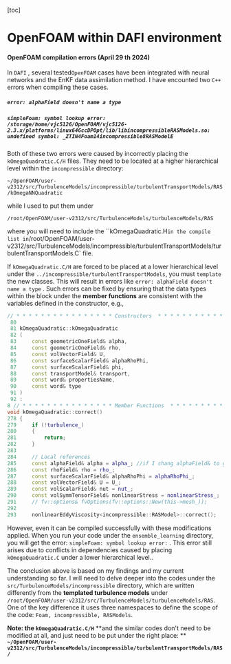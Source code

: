 [toc]

# OpenFOAM within DAFI environment

#### OpenFOAM compilation errors (April 29 th 2024) 

In `DAFI` ,  several tested`OpenFOAM` cases have been integrated with neural networks and the EnKF data assimilation method. I have encounted two `C++` errors when compiling these cases. 

##### `error: alphaField doesn't name a type `

##### `simpleFoam: symbol lookup error: /storage/home/vjc5126/OpenFOAM/vjc5126-2.3.x/platforms/linux64GccDPOpt/lib/libincompressibleRASModels.so: undefined symbol: _ZTIN4Foam14incompressible8RASModelE`

Both of these two errors were caused by incorrectly placing the `kOmegaQuadratic.C/H` files. They need to be located at a higher hierarchical level within the `incompressible` directory:

`~/OpenFOAM/user-v2312/src/TurbulenceModels/incompressible/turbulentTransportModels/RAS/kOmegaNNQuadratic`

while I used to put them under 

`/root/OpenFOAM/user-v2312/src/TurbulenceModels/turbulenceModels/RAS`

where you will need to include the ``kOmegaQuadratic.H` in the compile list in `/root/OpenFOAM/user-v2312/src/TurbulenceModels/incompressible/turbulentTransportModels/turbulentTransportModels.C` file.



If `kOmegaQuadratic.C/H` are forced to be placed at a lower hierarchical level under the `../incompressible/turbulentTransportModels`, you must `template` the new classes. This will result in errors like `error: alphaField doesn't name a type` . Such errors can be fixed by ensuring that the data types within the block under the **member functions** are consistent with the variables defined in the constructor, e.g.,



```c++
// * * * * * * * * * * * * * * * * Constructors  * * * * * * * * * * * * * * //
 80 
 81 kOmegaQuadratic::kOmegaQuadratic
 82 (
 83     const geometricOneField& alpha,
 84     const geometricOneField& rho,
 85     const volVectorField& U,
 86     const surfaceScalarField& alphaRhoPhi,
 87     const surfaceScalarField& phi,
 88     const transportModel& transport,
 89     const word& propertiesName,
 90     const word& type
 91 )
 92 :
8 // * * * * * * * * * * * * * * * Member Functions  * * * * * * * * * * * * * //
void kOmegaQuadratic::correct()
278 {
279     if (!turbulence_)
280     {
281         return;
282     }
283 
284     // Local references
285     const alphaField& alpha = alpha_; //if I chang alphaField& to geomtricOneField&
286     const rhoField& rho = rho_;
287     const surfaceScalarField& alphaRhoPhi = alphaRhoPhi_;
288     const volVectorField& U = U_;
289     const volScalarField& nut = nut_;
290     const volSymmTensorField& nonlinearStress = nonlinearStress_;
291     // fv::options& fvOptions(fv::options::New(this->mesh_));
292 
293     nonlinearEddyViscosity<incompressible::RASModel>::correct();
```



However, even it can be compiled successfully with these modifications applied. When you run your code under the `ensemble_learning` directory, you will get the error: `simpleFoam: symbol lookup error:` . This error still arises due to conflicts in dependencies caused by placing  `kOmegaQuadratic.C` under a lower hierarchical level.. 

The conclusion above is based on my findings and my current understanding so far. I will need to delve deeper into the codes under the `src/TurbulenceModels/incompressible` directory, which are written differently from the **templated turbulence models** under `/root/OpenFOAM/user-v2312/src/TurbulenceModels/turbulenceModels/RAS`. One of the key difference it uses three namespaces to define the scope of the code: `Foam, incompressible, RASModels`. 



**Note: the `kOmegaQuadratic.C/H`** **and the similar codes don't need to be modified at all, and just need to be put under the right place: ** **`~/OpenFOAM/user-v2312/src/TurbulenceModels/incompressible/turbulentTransportModels/RAS/`**
